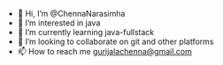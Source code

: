 - 👋 Hi, I’m @ChennaNarasimha
- 👀 I’m interested in java
- 🌱 I’m currently learning java-fullstack
- 💞️ I’m looking to collaborate on git and other platforms
- 📫 How to reach me gurijalachenna@gmail.com

<!---
ChennaNarasimha/ChennaNarasimha is a ✨ special ✨ repository because its `README.md` (this file) appears on your GitHub profile.
You can click the Preview link to take a look at your changes.
--->
